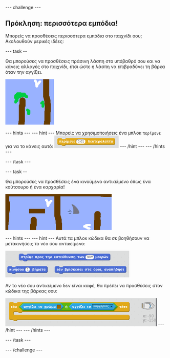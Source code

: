 --- challenge ---

## Πρόκληση: περισσότερα εμπόδια!

Μπορείς να προσθέσεις περισσότερα εμπόδια στο παιχνίδι σου; Ακολουθούν μερικές ιδέες:

--- task --

Θα μπορούσες να προσθέσεις πράσινη λάσπη στο υπόβαθρό σου και να κάνεις αλλαγές στο παιχνίδι, έτσι ώστε η λάσπη να επιβραδύνει τη βάρκα όταν την αγγίξει.

![screenshot](images/boat-algae.png)

--- hints --- --- hint --- Μπορείς να χρησιμοποιήσεις ένα μπλοκ `περίμενε` για να το κάνεις αυτό: ![screenshot](images/boat-slime-blocks.png) --- /hint --- --- /hints ---

--- /task ---

--- task --

Θα μπορούσες να προσθέσεις ένα κινούμενο αντικείμενο όπως ένα κούτσουρο ή ένα καρχαρία!

![screenshot](images/boat-obstacles.png)

--- hints --- --- hint --- Αυτά τα μπλοκ κώδικα θα σε βοηθήσουν να μετακινήσεις το νέο σου αντικείμενο:

![screenshot](images/boat-moving-blocks.png)

Αν το νέο σου αντικείμενο δεν είναι καφέ, θα πρέπει να προσθέσεις στον κώδικα της βάρκας σου:

![screenshot](images/boat-moving-blocks2.png) --- /hint --- --- /hints ---

--- /task ---

--- /challenge ---